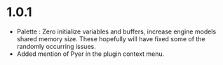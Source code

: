 # 1.0.1

- Palette : Zero initialize variables and buffers, increase engine models shared memory size. These hopefully
  will have fixed some of the randomly occurring issues.
- Added mention of Pyer in the plugin context menu.

